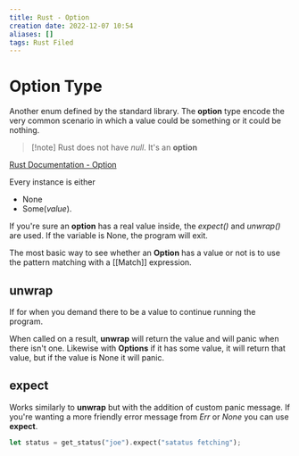 ```yaml
---
title: Rust - Option
creation date: 2022-12-07 10:54
aliases: []
tags: Rust Filed
---
```


# Option Type

Another enum defined by the standard library. The **option** type encode the very common scenario in which a value could be something or it could be nothing.

>[!note] Rust does not have *null*. It's an **option**

[Rust Documentation - Option](https://doc.rust-lang.org/std/option/enum.Option.html)

Every instance is either
- None
- Some(*value*).

If you're sure an **option** has a real value inside, the *expect()* and *unwrap()* are used. If the variable is None, the program will exit.

The most basic way to see whether an **Option** has a value or not is to use the pattern matching with a [[Match]] expression.

## unwrap 
If for when you demand there to be a value to continue running the program. 

When called on a result, **unwrap** will return the value and will panic when there isn't one. Likewise with **Options** if it has some value, it will return that value, but if the value is None it will panic.

## expect
Works similarly to **unwrap** but with the addition of custom panic message. If you're wanting a more friendly error message from *Err* or *None* you can use **expect**.
```Rust
let status = get_status("joe").expect("satatus fetching");
```
